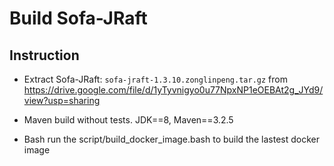 # Build Sofa-JRaft

## Instruction
- Extract Sofa-JRaft: `sofa-jraft-1.3.10.zonglinpeng.tar.gz`
from https://drive.google.com/file/d/1yTyvnigyo0u77NpxNP1eOEBAt2g_JYd9/view?usp=sharing

- Maven build without tests. JDK==8, Maven==3.2.5
- Bash run the script/build_docker_image.bash to build the lastest docker image